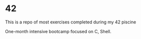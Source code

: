 # 42
This is a repo of most exercises completed during my 42 piscine

One-month intensive bootcamp focused on C, Shell.
